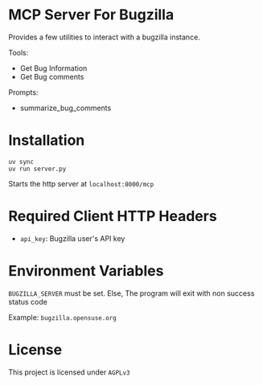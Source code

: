 # MCP Server For Bugzilla

Provides a few utilities to interact with a bugzilla instance.

Tools:

- Get Bug Information
- Get Bug comments

Prompts:

- summarize_bug_comments

# Installation

```
uv sync
uv run server.py
```

Starts the http server at `localhost:8000/mcp`

# Required Client HTTP Headers

- `api_key`: Bugzilla user's API key

# Environment Variables

`BUGZILLA_SERVER` must be set. Else, The program will exit with non success status code

 Example: `bugzilla.opensuse.org`

# License

This project is licensed under `AGPLv3`
